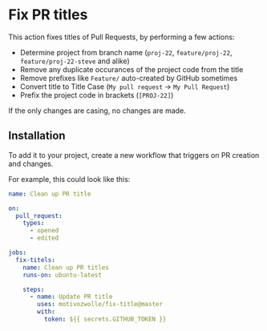 # Fix PR titles

This action fixes titles of Pull Requests, by performing a few actions:

 - Determine project from branch name (`proj-22`, `feature/proj-22`, `feature/proj-22-steve` and alike)
 - Remove any duplicate occurances of the project code from the title
 - Remove prefixes like `Feature/` auto-created by GitHub sometimes
 - Convert title to Title Case (`My pull request` → `My Pull Request`)
 - Prefix the project code in brackets (`[PROJ-22]`)

If the only changes are casing, no changes are made.

## Installation

To add it to your project, create a new workflow that triggers on PR creation and changes.

For example, this could look like this:

```yaml
name: Clean up PR title

on:
  pull_request:
    types:
      - opened
      - edited

jobs:
  fix-titels:
    name: Clean up PR titles
    runs-on: ubuntu-latest

    steps:
      - name: Update PR title
        uses: motivozwolle/fix-title@master
        with:
          token: ${{ secrets.GITHUB_TOKEN }}

